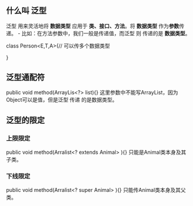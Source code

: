#

## 什么叫 泛型
泛型 用来灵活地将 **数据类型** 应用于 **类、接口、方法**。将 **数据类型** 作为**参数**传递。
    - 比如：在方法参数中，我们一般是传递值，而泛型 则 传递的是 **数据类型**。

class Person<E,T,A>{// 可以传多个数据类型

}

## 泛型通配符

public void method(ArrayLis<?> list){}
这里参数中不能写ArrayList<Object>，因为Object可以是值，但是泛型 传递 的是数据类型。

## 泛型的限定
### 上限限定
public void method(Arralist<? extends Animal> ){}
只能是Animal类本身及其子类。
### 下线限定
public void method(Arralist<? super Animal> ){}
只能传Animal类本身及其父类。
